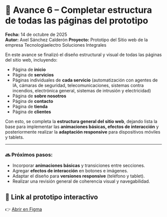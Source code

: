 # 🧩 Avance 6 – Completar estructura de todas las páginas del prototipo

**Fecha:** 14 de octubre de 2025  
**Autor:** Axel Sánchez Calderón
**Proyecto:** Prototipo del Sitio web de la empresa Tecnologiaelectro Soluciones Integrales

En este avance se finalizó el diseño estructural y visual de todas las páginas del sitio web, incluyendo:

- Página de **inicio**  
- Página de **servicios**  
- Páginas individuales de **cada servicio** (automatización con agentes de IA, cámaras de seguridad, telecomunicaciones, sistemas contra incendios, electrónica general, sistemas de intrusión y electricidad)  
- Página de **sobre nosotros**  
- Página de **contacto**  
- Página de **tienda**  
- Página de **clientes**

Con esto, se completa la **estructura general del sitio web**, dejando lista la base para implementar las **animaciones básicas, efectos de interacción** y posteriormente realizar la **adaptación responsive** para dispositivos móviles y tablets.

---

### 🔜 Próximos pasos:
- Incorporar **animaciones básicas** y transiciones entre secciones.  
- Agregar **efectos de interacción** en botones e imágenes.  
- Adaptar el diseño para **versiones responsive** (teléfono y tablet).  
- Realizar una revisión general de coherencia visual y navegabilidad.

## 🎨 Link al prototipo interactivo
👉 [Abrir en Figma](https://www.figma.com/design/O8OjWDThpciVuCIICeE91T/Sin-t%C3%ADtulo?node-id=0-1&t=H2XpFU0pnGkumloz-1)
